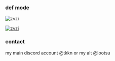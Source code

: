 ###                                               def mode


<p align="left"> <img src="https://komarev.com/ghpvc/?username=zvzi&label=Profile%20views&color=0e75b6&style=flat" alt="zvzi" /> </p>

<p align="left"> <a href="https://github.com/ryo-ma/github-profile-trophy"><img src="https://github-profile-trophy.vercel.app/?username=zvzi" alt="zvzi" /></a> </p>

<h3 align="left">contact</h3>
my main discord account @tkkn or my alt @lootsu
